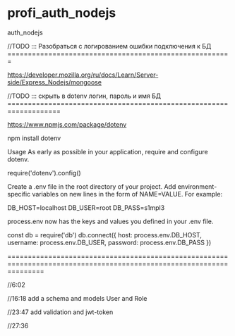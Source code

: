 # profi_auth_nodejs
auth_nodejs

//TODO ::: Разобраться с логированием ошибки подключения к БД =======================================================

https://developer.mozilla.org/ru/docs/Learn/Server-side/Express_Nodejs/mongoose

//TODO ::: скрыть в dotenv логин, пароль и имя БД ===================================================================

https://www.npmjs.com/package/dotenv

npm install dotenv

Usage
As early as possible in your application, require and configure dotenv.

require('dotenv').config()

Create a .env file in the root directory of your project. Add environment-specific variables on new lines in the form of NAME=VALUE. For example:

DB_HOST=localhost
DB_USER=root
DB_PASS=s1mpl3

process.env now has the keys and values you defined in your .env file.

const db = require('db')
db.connect({
  host: process.env.DB_HOST,
  username: process.env.DB_USER,
  password: process.env.DB_PASS
})

=====================================================================================================================





//6:02

//16:18 
add a schema and models User and Role

//23:47
 add validation and jwt-token

//27:36
